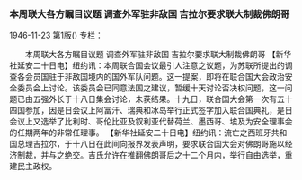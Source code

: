 ### 本周联大各方瞩目议题  调查外军驻非敌国  吉拉尔要求联大制裁佛朗哥

1946-11-23
第1版()
专栏：

　　本周联大各方瞩目议题
    调查外军驻非敌国
    吉拉尔要求联大制裁佛朗哥
    【新华社延安二十日电】纽约讯：本周联合国会议最引人注意之议题，为苏联所提出的调查各会员国驻于非敌国境内的国外军队问题。这一提案，即将在联合国大会政治安全委员会上讨论。该委员会已同意法国之建议，暂缓十天讨论否决权问题，这一问题已由五强外长于十八日集会讨论，未获结果。十九日，联合国大会第一次有五十四国参加，因是日会议上阿富汗、瑞典和冰岛举行正式签字加入联合国典礼，是日会议上又选举了比利时、哥伦比亚及叙利亚代替荷兰、墨西哥、埃及为安全理事会的任期两年的非常任理事。
    【新华社延安二十日电】纽约讯：流亡之西班牙共和国总理吉拉尔，于十八日在此间向报界发表声明，要求联合国大会对佛朗哥施以经济制裁，并与之绝交。吉氏允许在推翻佛朗哥后之十二个月内，举行自由选举，重建民主政权。
